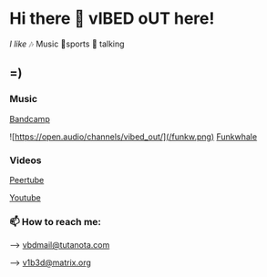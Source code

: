 # Hi there 👋 vIBED oUT here! 


*I like*
🎶 Music
🤸sports 
💬 talking

## =)

### Music
[Bandcamp](https://vbdo.bandcamp.com/)


![https://open.audio/channels/vibed_out/](/funkw.png)
[Funkwhale](https://open.audio/channels/vibed_out/)

### Videos
[Peertube](https://tube.tchncs.de/a/vbd/video-channels)

[Youtube](https://www.youtube.com/c/vIBEDoUT-Channel/videos)




### 📫 How to reach me: 

--> vbdmail@tutanota.com

--> v1b3d@matrix.org
